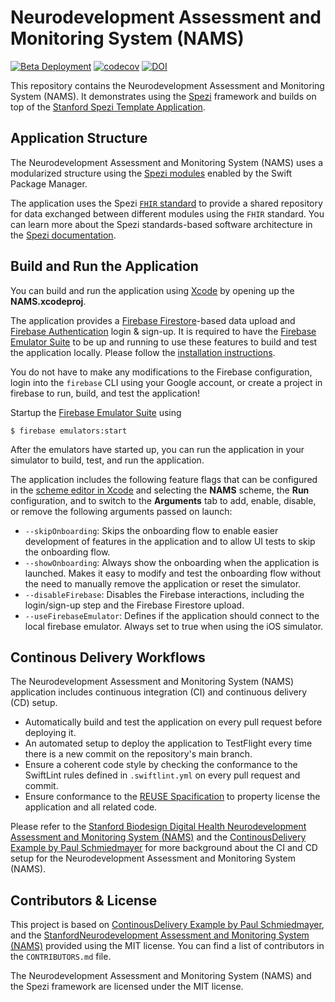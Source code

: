 <!--

This source file is part of the Neurodevelopment Assessment and Monitoring System (NAMS) project

SPDX-FileCopyrightText: 2023 Stanford University

SPDX-License-Identifier: MIT

-->

# Neurodevelopment Assessment and Monitoring System (NAMS)

[![Beta Deployment](https://github.com/StanfordBDHG/NAMS/actions/workflows/beta-deployment.yml/badge.svg)](https://github.com/StanfordBDHG/NAMS/actions/workflows/beta-deployment.yml)
[![codecov](https://codecov.io/gh/StanfordBDHG/NAMS/branch/main/graph/badge.svg?token=9fvSAiFJUY)](https://codecov.io/gh/StanfordBDHG/NAMS)
[![DOI](https://zenodo.org/badge/589846478.svg)](https://zenodo.org/badge/latestdoi/589846478)

This repository contains the Neurodevelopment Assessment and Monitoring System (NAMS).
It demonstrates using the [Spezi](https://github.com/StanfordBDHG/Spezi) framework and builds on top of the [Stanford Spezi Template Application](https://github.com/StanfordSpezi/SpeziTemplateApplication).


## Application Structure

The Neurodevelopment Assessment and Monitoring System (NAMS) uses a modularized structure using the [Spezi modules](https://swiftpackageindex.com/StanfordBDHG) enabled by the Swift Package Manager.

The application uses the Spezi [`FHIR` standard](https://github.com/StanfordBDHG/SpeziFHIR) to provide a shared repository for data exchanged between different modules using the `FHIR` standard.
You can learn more about the Spezi standards-based software architecture in the [Spezi documentation](https://github.com/StanfordBDHG/Spezi).


## Build and Run the Application

You can build and run the application using [Xcode](https://developer.apple.com/xcode/) by opening up the **NAMS.xcodeproj**.

The application provides a [Firebase Firestore](https://firebase.google.com/docs/firestore)-based data upload and [Firebase Authentication](https://firebase.google.com/docs/auth) login & sign-up.
It is required to have the [Firebase Emulator Suite](https://firebase.google.com/docs/emulator-suite) to be up and running to use these features to build and test the application locally. Please follow the [installation instructions](https://firebase.google.com/docs/emulator-suite/install_and_configure). 

You do not have to make any modifications to the Firebase configuration, login into the `firebase` CLI using your Google account, or create a project in firebase to run, build, and test the application!

Startup the [Firebase Emulator Suite](https://firebase.google.com/docs/emulator-suite) using
```
$ firebase emulators:start
```

After the emulators have started up, you can run the application in your simulator to build, test, and run the application.

The application includes the following feature flags that can be configured in the [scheme editor in Xcode](https://help.apple.com/xcode/mac/11.4/index.html?localePath=en.lproj#/dev0bee46f46) and selecting the **NAMS** scheme, the **Run** configuration, and to switch to the **Arguments** tab to add, enable, disable, or remove the following arguments passed on launch:
- ``--skipOnboarding``: Skips the onboarding flow to enable easier development of features in the application and to allow UI tests to skip the onboarding flow.
- ``--showOnboarding``: Always show the onboarding when the application is launched. Makes it easy to modify and test the onboarding flow without the need to manually remove the application or reset the simulator.
- ``--disableFirebase``: Disables the Firebase interactions, including the login/sign-up step and the Firebase Firestore upload.
- ``--useFirebaseEmulator``: Defines if the application should connect to the local firebase emulator. Always set to true when using the iOS simulator.


## Continous Delivery Workflows

The Neurodevelopment Assessment and Monitoring System (NAMS) application includes continuous integration (CI) and continuous delivery (CD) setup.
- Automatically build and test the application on every pull request before deploying it.
- An automated setup to deploy the application to TestFlight every time there is a new commit on the repository's main branch.
- Ensure a coherent code style by checking the conformance to the SwiftLint rules defined in `.swiftlint.yml` on every pull request and commit.
- Ensure conformance to the [REUSE Spacification]() to property license the application and all related code.

Please refer to the [Stanford Biodesign Digital Health Neurodevelopment Assessment and Monitoring System (NAMS)](https://github.com/StanfordBDHG/NAMS) and the [ContinousDelivery Example by Paul Schmiedmayer](https://github.com/PSchmiedmayer/ContinousDelivery) for more background about the CI and CD setup for the Neurodevelopment Assessment and Monitoring System (NAMS).


## Contributors & License

This project is based on [ContinousDelivery Example by Paul Schmiedmayer](https://github.com/PSchmiedmayer/ContinousDelivery), and the [StanfordNeurodevelopment Assessment and Monitoring System (NAMS)](https://github.com/StanfordBDHG/NAMS) provided using the MIT license.
You can find a list of contributors in the `CONTRIBUTORS.md` file.

The Neurodevelopment Assessment and Monitoring System (NAMS) and the Spezi framework are licensed under the MIT license.
